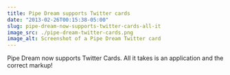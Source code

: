 ```yaml
---
title: Pipe Dream supports Twitter cards
date: "2013-02-26T00:15:38-05:00"
slug: pipe-dream-now-supports-twitter-cards-all-it
image_src: ./pipe-dream-twitter-cards.png
image_alt: Screenshot of a Pipe Dream Twitter card
---
```


Pipe Dream now supports Twitter Cards. All it takes is an application and the correct markup!
